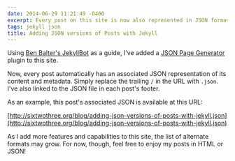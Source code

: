 ```yaml
---
date: 2014-06-29 11:21:49 -0400
excerpt: Every post on this site is now also represented in JSON format.
tags: jekyll json
title: Adding JSON versions of Posts with Jekyll
---
```


Using [Ben Balter's JekyllBot](http://ben.balter.com/2012/12/27/introducing-jekyllbot/) as a guide, I've added a [JSON Page Generator](https://github.com/jgarber623/sixtwothree.org/blob/master/src/_plugins/json_page_generator.rb) plugin to this site. 

Now, every post automatically has an associated JSON representation of its content and metadata. Simply replace the trailing `/` in the URL with `.json`. I've also linked to the JSON file in each post's footer.

As an example, this post's associated JSON is available at this URL:

[http://sixtwothree.org/blog/adding-json-versions-of-posts-with-jekyll.json](http://sixtwothree.org/blog/adding-json-versions-of-posts-with-jekyll.json)

As I add more features and capabilities to this site, the list of alternate formats may grow. For now, though, feel free to enjoy my posts in HTML or JSON!